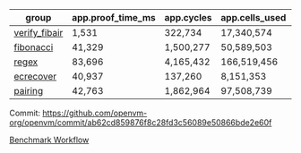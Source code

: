 | group | app.proof_time_ms | app.cycles | app.cells_used | leaf.proof_time_ms | leaf.cycles | leaf.cells_used |
| -- | -- | -- | -- | -- | -- | -- |
| [verify_fibair](https://github.com/openvm-org/openvm/blob/benchmark-results/benchmarks-pr/1778/verify_fibair-ab62cd859876f8c28fd3c56089e50866bde2e60f.md) | 1,531 |  322,734 |  17,340,574 |- | - | - |
| [fibonacci](https://github.com/openvm-org/openvm/blob/benchmark-results/benchmarks-pr/1778/fibonacci-ab62cd859876f8c28fd3c56089e50866bde2e60f.md) | 41,329 |  1,500,277 |  50,589,503 |- | - | - |
| [regex](https://github.com/openvm-org/openvm/blob/benchmark-results/benchmarks-pr/1778/regex-ab62cd859876f8c28fd3c56089e50866bde2e60f.md) | 83,696 |  4,165,432 |  166,519,456 |- | - | - |
| [ecrecover](https://github.com/openvm-org/openvm/blob/benchmark-results/benchmarks-pr/1778/ecrecover-ab62cd859876f8c28fd3c56089e50866bde2e60f.md) | 40,937 |  137,260 |  8,151,353 |- | - | - |
| [pairing](https://github.com/openvm-org/openvm/blob/benchmark-results/benchmarks-pr/1778/pairing-ab62cd859876f8c28fd3c56089e50866bde2e60f.md) | 42,763 |  1,862,964 |  97,508,739 |- | - | - |


Commit: https://github.com/openvm-org/openvm/commit/ab62cd859876f8c28fd3c56089e50866bde2e60f

[Benchmark Workflow](https://github.com/openvm-org/openvm/actions/runs/15840227408)
